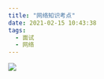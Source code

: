 ```yaml
---
title: "网络知识考点"
date: 2021-02-15 10:43:38
tags:
  - 面试
  - 网络
---
```


<!--banner-pic|sticker|content-img|content-img-half-->
<img class="banner-pic" src="http://oss.slybootslion.com/blog/v2-8f6a0d81756ed17a257d7f292a8eb0b4_r.jpg?x-oss-process=image/auto-orient,1/quality,q_80/watermark,text_c2x5Ym9vdHNsaW9u,color_ffffff,size_40,shadow_70,t_74,x_10,y_10"/>


<!-- more -->

